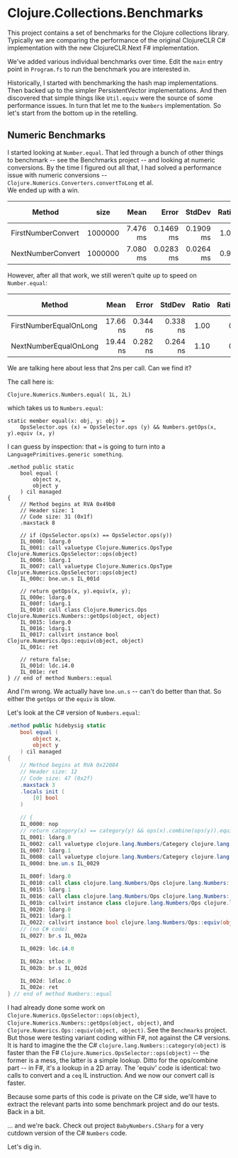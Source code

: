 ﻿# Clojure.Collections.Benchmarks

This project contains a set of benchmarks for the Clojure collections library. 
Typically we are comparing the performance of the original ClojureCLR C# implementation with the new ClojureCLR.Next F# implementation.

We've added various individual benchmarks over time.
Edit the `main` entry point in `Program.fs` to run the benchmark you are interested in.

Historically, I started with benchmarking the hash map implementations. Then backed up to the simpler PersistentVector implementations.
And then discovered that simple things like `Util.equiv` were the source of some performance issues.  In turn that let me to the `Numbers` implementation.
So let's start from the bottom up in the retelling.

## Numeric Benchmarks

I started looking at `Number.equal`. That led through a bunch of other things to benchmark -- see the Benchmarks project -- and looking at numeric conversions.
By the time I figured out all that, I had solved a performance issue with numeric conversions -- `Clojure.Numerics.Converters.convertToLong` et al.  
We ended up with a win.

| Method             | size    | Mean     | Error     | StdDev    | Ratio | RatioSD | Gen0      | Allocated | Alloc Ratio |
|------------------- |-------- |---------:|----------:|----------:|------:|--------:|----------:|----------:|------------:|
| FirstNumberConvert | 1000000 | 7.476 ms | 0.1469 ms | 0.1909 ms |  1.00 |    0.00 | 1375.0000 |  17.17 MB |        1.00 |
| NextNumberConvert  | 1000000 | 7.080 ms | 0.0283 ms | 0.0264 ms |  0.95 |    0.02 | 1375.0000 |  17.17 MB |        1.00 |


However, after all that work, we still weren't quite up to speed on `Number.equal`:

| Method                 | Mean     | Error    | StdDev   | Ratio | RatioSD | Gen0   | Allocated | Alloc Ratio |
|----------------------- |---------:|---------:|---------:|------:|--------:|-------:|----------:|------------:|
| FirstNumberEqualOnLong | 17.66 ns | 0.344 ns | 0.338 ns |  1.00 |    0.00 | 0.0037 |      48 B |        1.00 |
| NextNumberEqualOnLong  | 19.44 ns | 0.282 ns | 0.264 ns |  1.10 |    0.03 | 0.0037 |      48 B |        1.00 |

We are talking here about less that 2ns per call.  Can we find it?

The call here is:

```F#
Clojure.Numerics.Numbers.equal( 1L, 2L)
```

which takes us to `Numbers.equal`:

```F#
static member equal(x: obj, y: obj) =
    OpsSelector.ops (x) = OpsSelector.ops (y) && Numbers.getOps(x, y).equiv (x, y)
```

I can guess by inspection:  that `=` is going to turn into a `LanguagePrimitives.generic something`.


```
.method public static 
	bool equal (
		object x,
		object y
	) cil managed 
{
	// Method begins at RVA 0x49b0
	// Header size: 1
	// Code size: 31 (0x1f)
	.maxstack 8

	// if (OpsSelector.ops(x) == OpsSelector.ops(y))
	IL_0000: ldarg.0
	IL_0001: call valuetype Clojure.Numerics.OpsType Clojure.Numerics.OpsSelector::ops(object)
	IL_0006: ldarg.1
	IL_0007: call valuetype Clojure.Numerics.OpsType Clojure.Numerics.OpsSelector::ops(object)
	IL_000c: bne.un.s IL_001d

	// return getOps(x, y).equiv(x, y);
	IL_000e: ldarg.0
	IL_000f: ldarg.1
	IL_0010: call class Clojure.Numerics.Ops Clojure.Numerics.Numbers::getOps(object, object)
	IL_0015: ldarg.0
	IL_0016: ldarg.1
	IL_0017: callvirt instance bool Clojure.Numerics.Ops::equiv(object, object)
	IL_001c: ret

	// return false;
	IL_001d: ldc.i4.0
	IL_001e: ret
} // end of method Numbers::equal
```

And I'm wrong.  We actually have `bne.un.s` -- can't do better than that.
So either the `getOps` or the `equiv` is slow.

Let's look at the C# version of `Numbers.equal`:

```C#
.method public hidebysig static 
	bool equal (
		object x,
		object y
	) cil managed 
{
	// Method begins at RVA 0x22084
	// Header size: 12
	// Code size: 47 (0x2f)
	.maxstack 3
	.locals init (
		[0] bool
	)

	// {
	IL_0000: nop
	// return category(x) == category(y) && ops(x).combine(ops(y)).equiv(x, y);
	IL_0001: ldarg.0
	IL_0002: call valuetype clojure.lang.Numbers/Category clojure.lang.Numbers::category(object)
	IL_0007: ldarg.1
	IL_0008: call valuetype clojure.lang.Numbers/Category clojure.lang.Numbers::category(object)
	IL_000d: bne.un.s IL_0029

	IL_000f: ldarg.0
	IL_0010: call class clojure.lang.Numbers/Ops clojure.lang.Numbers::ops(object)
	IL_0015: ldarg.1
	IL_0016: call class clojure.lang.Numbers/Ops clojure.lang.Numbers::ops(object)
	IL_001b: callvirt instance class clojure.lang.Numbers/Ops clojure.lang.Numbers/Ops::combine(class clojure.lang.Numbers/Ops)
	IL_0020: ldarg.0
	IL_0021: ldarg.1
	IL_0022: callvirt instance bool clojure.lang.Numbers/Ops::equiv(object, object)
	// (no C# code)
	IL_0027: br.s IL_002a

	IL_0029: ldc.i4.0

	IL_002a: stloc.0
	IL_002b: br.s IL_002d

	IL_002d: ldloc.0
	IL_002e: ret
} // end of method Numbers::equal
```

I had already done some work on `Clojure.Numerics.OpsSelector::ops(object)`, `Clojure.Numerics.Numbers::getOps(object, object)`, and `Clojure.Numerics.Ops::equiv(object, object)`. 
See the `Benchmarks` project.  But those were testing variant coding within F#, not against the C# versions.
It is hard to imagine the the C# `clojure.lang.Numbers::category(object)` is faster than the  F# `Clojure.Numerics.OpsSelector::ops(object)`  -- the former is a mess, the latter is a simple lookup.
Ditto for the ops/combine part -- in F#, it's a lookup in a 2D array.  The 'equiv' code is identical:  two calls to convert and a `ceq` IL instruction. And we now our convert call is faster.

Because some parts of this code is private on the C# side, we'll have to extract the relevant parts into some benchmark project and do our tests.  Back in a bit.

... and we're back.  Check out project `BabyNumbers.CSharp` for a very cutdown version of the C# `Numbers` code.

Let's dig in.

